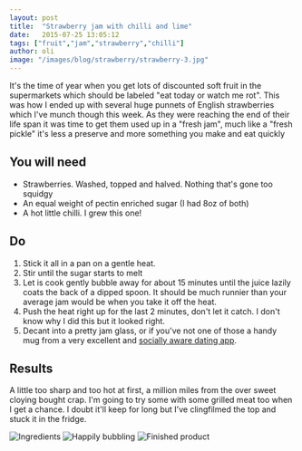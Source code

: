 ```yaml
---
layout: post
title:  "Strawberry jam with chilli and lime"
date:   2015-07-25 13:05:12
tags: ["fruit","jam","strawberry","chilli"]
author: oli
image: "/images/blog/strawberry/strawberry-3.jpg"
---
```


It's the time of year when you get lots of discounted soft fruit in the supermarkets which should be labeled "eat today or watch me rot".  This was how I ended up with several huge punnets of English strawberries which I've munch though this week.  As they were reaching the end of their life span it was time to get them used up in a "fresh jam", much like a "fresh pickle" it's less a preserve and more something you make and eat quickly


## You will need

* Strawberries.  Washed, topped and halved.  Nothing that's gone too squidgy
* An equal weight of pectin enriched sugar (I had 8oz of both)
* A hot little chilli.  I grew this one!


## Do

1. Stick it all in a pan on a gentle heat.
2. Stir until the sugar starts to melt
3. Let is cook gently bubble away for about 15 minutes until the juice lazily coats the back of a dipped spoon.  It should be much runnier than your average jam would be when you take it off the heat.
4. Push the heat right up for the last 2 minutes, don't let it catch.  I don't know why I did this but it looked right.
5. Decant into a pretty jam glass, or if you've not one of those a handy mug from a very excellent and [socially aware dating app](http://blog.bristlr.com/were-not-adding-gender-options-until-we-can-do-it-right/).

## Results

A little too sharp and too hot at first, a million miles from the over sweet cloying bought crap.  I'm going to try some with some grilled meat too when I get a chance.  I doubt it'll keep for long but I've clingfilmed the top and stuck it in the fridge.

![Ingredients](/images/blog/strawberry/strawberry-1.jpg)
![Happily bubbling](/images/blog/strawberry/strawberry-2.jpg)
![Finished product](/images/blog/strawberry/strawberry-3.jpg)
